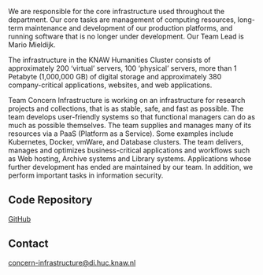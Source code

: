We are responsible for the core infrastructure used throughout the department. Our core tasks are management of computing resources, long-term maintenance and development of our production platforms, and running software that is no longer under development. Our Team Lead is Mario Mieldijk.

The infrastructure in the KNAW Humanities Cluster consists of approximately 200 ‘virtual’ servers, 100 ‘physical’ servers, more than 1 Petabyte (1,000,000 GB) of digital storage and approximately 380 company-critical applications, websites, and web applications.

Team Concern Infrastructure is working on an infrastructure for research projects and collections, that is as stable, safe, and fast as possible. The team develops user-friendly systems so that functional managers can do as much as possible themselves. The team supplies and manages many of its resources via a PaaS (Platform as a Service). Some examples include Kubernetes, Docker, vmWare, and Database clusters. The team delivers, manages and optimizes business-critical applications and workflows such as Web hosting, Archive systems and Library systems. Applications whose further development has ended are maintained by our team. In addition, we perform important tasks in information security.

## Code Repository

[GitHub](https://github.com/knaw-huc/)

## Contact

[concern-infrastructure@di.huc.knaw.nl](mailto:concern-infrastructure@di.huc.knaw.nl)
